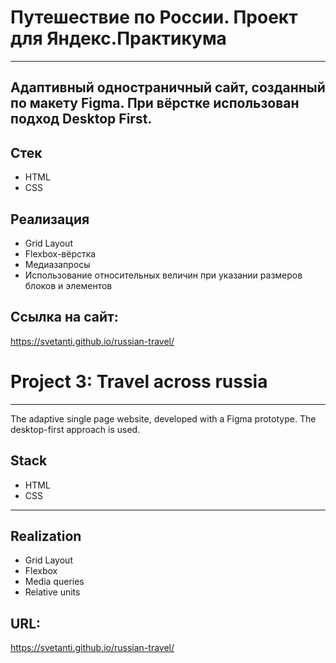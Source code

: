 # Путешествие по России. Проект для Яндекс.Практикума
---

Адаптивный одностраничный сайт, созданный по макету Figma.
При вёрстке использован подход Desktop First.
---

## Стек
* HTML
* CSS

## Реализация
* Grid Layout
* Flexbox-вёрстка
* Медиазапросы
* Использование относительных величин при указании размеров блоков и элементов

## Ссылка на сайт:
https://svetanti.github.io/russian-travel/

# Project 3: Travel across russia
---

The adaptive single page website, developed with a Figma prototype.
The desktop-first approach is used.

## Stack
* HTML
* CSS

---

## Realization
* Grid Layout
* Flexbox
* Media queries
* Relative units

## URL:
https://svetanti.github.io/russian-travel/
